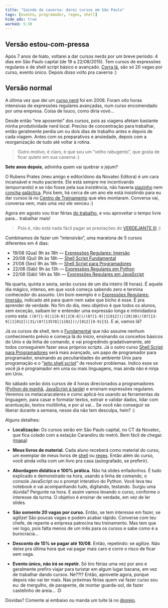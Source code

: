 ```yaml
---
title: "Saindo da caverna: darei cursos em São Paulo"
tags: [evento, programador, regex, shell]
hide_ads: true
worked: 5:30
---
```


## Versão estou-com-pressa

Após 7 anos de hiato, voltarei a dar cursos nerds por um breve período: 4 dias em São Paulo capital (de 19 a 22/08/2015). Tem cursos de expressões regulares e de shell script básico e avançado. [Corra lá](http://ctnovatec.com.br/cursos/trilha-aurelio/), são só 20 vagas por curso, evento único. Depois disso volto pra caverna :)


## Versão normal

A última vez que dei um [curso nerd](/curso/) foi em 2008. Foram oito horas intensivas de expressões regulares avançadas, num curso encomendado por uma empresa. Coisa de louco, como diria vovó…

Desde então “me aposentei” dos cursos, pois as viagens afetam bastante minha produtividade nerd local. Preciso de concentração para trabalhar, então geralmente perdia um ou dois dias de trabalho antes e depois de cada viagem. Antes com os preparativos e ansiedade, depois com a reorganização de tudo até voltar à rotina.

> Outro motivo, é claro, é que sou um “velho rabugento”, que gosta de ficar quieto em sua caverna :)

**Sete anos depois**, adivinha quem vai quebrar o jejum?

O Rubens Prates (meu amigo e editor/dono da Novatec Editora) é um cara incansável e muito paciente. Ele está sempre me incentivando (empurrando) e se não fosse pela sua insistência, não haveria [piazinho](https://www.piazinho.com.br) nem [concha galáctica](https://www.shellscript.com.br). Pois bem, há cerca de um ano ele está insistindo para eu dar cursos lá no [Centro de Treinamento](http://ctnovatec.com.br/) que eles montaram. Conversa vai, conversa vem, mais uma vez ele venceu :)

Agora em agosto vou tirar férias [do trabalho](/blog/2014/11/08/funcionario-publico/), e vou aproveitar o tempo livre para… trabalhar mais!

> Pois é, não está nada fácil pagar as prestações do [VERDEJANTE III](/1000000000000.html) ;)

Combinamos de fazer um “intensivão”, uma maratona de 5 cursos diferentes em 4 dias:

* 19/08 (Qua) 9h às 18h — [Expressões Regulares: Imersão](http://ctnovatec.com.br/cursos/trilha-ferramentas-de-produtividade/expressoes-regulares-imersao/)
* 20/08 (Qui) 9h às 18h — [Shell Script Fundamental](http://ctnovatec.com.br/cursos/trilha-aurelio/shell-script-fundamental/)
* 21/08 (Sex) 9h às 18h — [Shell Script para Programadores](http://ctnovatec.com.br/cursos/trilha-aurelio/shell-script-para-programadores/)
* 22/08 (Sáb) 9h às 13h — [Expressões Regulares em Python](http://ctnovatec.com.br/cursos/trilha-aurelio/expressoes-regulares-em-python/)
* 22/08 (Sáb) 14h às 18h — [Expressões Regulares em JavaScript](http://ctnovatec.com.br/cursos/trilha-aurelio/expressoes-regulares-em-javascript/)

Na quarta, quinta e sexta, serão cursos de um dia inteiro (8 horas). É aquele dia mágico, intenso, em que você começa sabendo zero e termina conhecedor do assunto. Um bom exemplo é o [Expressões Regulares: Imersão](http://ctnovatec.com.br/cursos/trilha-ferramentas-de-produtividade/expressoes-regulares-imersao/), indicado até para quem nem sabe que bicho é esse. É pra aprender de verdade. No fim do dia, meu objetivo é que todos os alunos, sem exceção, saibam ler e entender uma expressão longa e intimidadora como esta: `((0?[1-9]|1[0-9]|2[0-8])/(0?[1-9]|1[012])|(29|30)/(0?[13-9]|1[012])|31/(0?[13578]|1[02]))/[012][0-9]{3}`. E aí, vamos lá?

Já os cursos de shell, tem o [Fundamental](http://ctnovatec.com.br/cursos/trilha-aurelio/shell-script-fundamental/) que não assume nenhum conhecimento prévio e começa lá do início, ensinando os conceitos básicos do Unix e da linha de comando, e vai progredindo gradativamente, até todos conseguirem fazer seus próprios scripts. Já o outro curso [Shell Script para Programadores](http://ctnovatec.com.br/cursos/trilha-aurelio/shell-script-para-programadores/) será mais avançado, um papo de programador para programador, ensinando as peculiaridades do ambiente Unix para programação e o “[jeito shell script](/tela-preta/)” de resolver problemas. Indico esse se você já é programador em uma ou mais linguagens, mas ainda não é ninja em Unix.

No sábado serão dois cursos de 4 horas direcionados a programadores ([Python de manhã](http://ctnovatec.com.br/cursos/trilha-aurelio/expressoes-regulares-em-python/), [JavaScript à tarde](http://ctnovatec.com.br/cursos/trilha-aurelio/expressoes-regulares-em-javascript/)) e ensinam expressões regulares. Veremos os metacaracateres e como aplicá-los usando as ferramentas da linguagem, para casar e formatar textos, extrair e validar dados, lidar com acentuação, textos multilinha, e por aí vai… Se você não conseguir se liberar durante a semana, nesse dia não tem desculpa, hein? :)

Alguns detalhes:

* **Localização:** Os cursos serão em São Paulo capital, no CT da Novatec, que fica colado com a estação Carandiru do metrô. Bem fácil de chegar. ([mapa](http://ctnovatec.com.br/como-chegar/))

* **Meus livros de material.** Cada aluno receberá como material do curso, um exemplar de meus livros de [shell](https://www.shellscript.com.br) ou [regex](https://www.piazinho.com.br). Então além do curso, você ainda volta com um livro pra casa (autografado, se preferir).

* **Abordagem didática e 100% prática.** Não há slides enfadonhos. É tudo explicado e demonstrado na hora, usando a linha de comando, o console JavaScript ou o prompt interativo do Python. Você leva teu notebook e vai acompanhando tudo, digitando, testando. Surgiu uma dúvida? Pergunte na hora. E assim vamos levando o curso, conforme o interesse da turma. O objetivo é ensinar de verdade, em vez de ler slides.

* **São somente 20 vagas por curso.** Então, se tem interesse em fazer, se agilize! São poucas vagas e podem acabar rápido. Converse com teu chefe, de repente a empresa patrocina teu treinamento. Mas tem que ver logo, pois falta menos de um mês para os cursos e sabe como é a burocracia…

* **Desconto de 15% se pagar até 10/08**. Então, repetindo: se agilize. Não deixe pra última hora que vai pagar mais caro e corre o risco de ficar sem vaga.

* **Evento único, não irá se repetir.** Só tiro férias uma vez por ano e geralmente prefiro viajar para turistar em algum lugar bacana, em vez de trabalhar dando cursos. Né??!? Então, aproveite agora, porque depois não vai ter mais. Nas próximas férias quem vai fazer curso sou eu: de mergulho, de parapente, de montar guarda-sol, de fazer castelinho de areia… :D

Dúvidas? Comente aí embaixo ou manda um tuíte lá no [@oreio](https://twitter.com/oreio).
